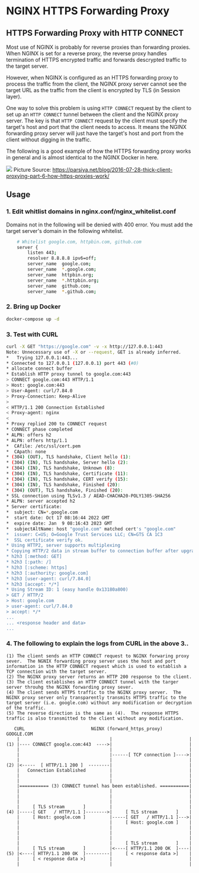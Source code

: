 # NGINX HTTPS Forwarding Proxy

## HTTPS Forwarding Proxy with HTTP CONNECT
Most use of NGINX is probably for reverse proxies than forwarding proxies.   When NGINX is set for a reverse proxy, the reverse proxy handles termination of HTTPS encrypted traffic and forwards descrypted traffic to the target server.   

However, when NGINX is configured as an HTTPS forwarding proxy to process the traffic from the client, the NGINX proxy server cannot see the target URL as the traffic from the client is encrypted by TLS (in Session layer). 

One way to solve this problem is using ```HTTP CONNECT``` request by the client to set up an ```HTTP CONNECT``` tunnel between the client and the NGINX proxy server.   The key is that  ```HTTP CONNECT``` request by the client must specify the target's host and port that the client needs to access.  It means the NGINX forwarding proxy server will just have the target's host and port from the client without digging in the traffic.

The following is a good example of how the HTTPS forwarding proxy works in general and is almost identical to the NGINX Docker in here.  

![](https://parsiya.net/images/2016/thickclient-6/08.png)
Picture Source: https://parsiya.net/blog/2016-07-28-thick-client-proxying-part-6-how-https-proxies-work/


## Usage

### 1. Edit whitlist domains in nginx.conf/nginx_whitelist.conf
Domains not in the following will be denied with 400 error.
You must add the target server's domain in the following whitelist.
```sh
    # Whitelist google.com, httpbin.com, github.com
    server {
        listen 443;
        resolver 8.8.8.8 ipv6=off;
        server_name  google.com;
        server_name  *.google.com;
        server_name  httpbin.org;
        server_name  *.httpbin.org;
        server_name  github.com;
        server_name  *.github.com;
```


### 2. Bring up Docker 
```sh
docker-compose up -d
```

### 3. Test with CURL 
```sh
curl -X GET "https://google.com" -v -x http://127.0.0.1:443  
Note: Unnecessary use of -X or --request, GET is already inferred.
*   Trying 127.0.0.1:443...
* Connected to 127.0.0.1 (127.0.0.1) port 443 (#0)
* allocate connect buffer
* Establish HTTP proxy tunnel to google.com:443
> CONNECT google.com:443 HTTP/1.1
> Host: google.com:443
> User-Agent: curl/7.84.0
> Proxy-Connection: Keep-Alive
> 
< HTTP/1.1 200 Connection Established
< Proxy-agent: nginx
< 
* Proxy replied 200 to CONNECT request
* CONNECT phase completed
* ALPN: offers h2
* ALPN: offers http/1.1
*  CAfile: /etc/ssl/cert.pem
*  CApath: none
* (304) (OUT), TLS handshake, Client hello (1):
* (304) (IN), TLS handshake, Server hello (2):
* (304) (IN), TLS handshake, Unknown (8):
* (304) (IN), TLS handshake, Certificate (11):
* (304) (IN), TLS handshake, CERT verify (15):
* (304) (IN), TLS handshake, Finished (20):
* (304) (OUT), TLS handshake, Finished (20):
* SSL connection using TLSv1.3 / AEAD-CHACHA20-POLY1305-SHA256
* ALPN: server accepted h2
* Server certificate:
*  subject: CN=*.google.com
*  start date: Oct 17 08:16:44 2022 GMT
*  expire date: Jan  9 08:16:43 2023 GMT
*  subjectAltName: host "google.com" matched cert's "google.com"
*  issuer: C=US; O=Google Trust Services LLC; CN=GTS CA 1C3
*  SSL certificate verify ok.
* Using HTTP2, server supports multiplexing
* Copying HTTP/2 data in stream buffer to connection buffer after upgrade: len=0
* h2h3 [:method: GET]
* h2h3 [:path: /]
* h2h3 [:scheme: https]
* h2h3 [:authority: google.com]
* h2h3 [user-agent: curl/7.84.0]
* h2h3 [accept: */*]
* Using Stream ID: 1 (easy handle 0x13180a800)
> GET / HTTP/2
> Host: google.com
> user-agent: curl/7.84.0
> accept: */*
...
... <response header and data>
...
```

### 4. The following to explain the logs from CURL in the above 3.. 

    (1) The client sends an HTTP CONNECT request to NGINX forwaring proxy sever.  The NGNIX forwarding proxy server uses the host and port information in the HTTP CONNECT request which is used to establish a TCP connection with the target server.  
    (2) The NGINX proxy server returns an HTTP 200 response to the client.
    (3) The client establishes an HTTP CONNECT tunnel with the targer server throuhg the NGINX forwarding proxy sever.
    (4) The client sends HTTPS traffic to the NGINX proxy server.  The NGINX proxy server only transparently transmits HTTPS traffic to the target server (i.e. google.com) without any modification or decryption of the traffic.
    (5) The reverse direction is the same as (4).  The response HTTPS traffic is also transmitted to the client without any modification.


```
   CURL                         NGINX (forward_https_proxy)      GOOGLE.COM
    |                                  |                             |
(1) |---- CONNECT google.com:443  ---->|                             |
    |                                  |                             |
    |                                  |------[ TCP connection ]---->|
    |                                  |                             |
(2) |<-----  [ HTTP/1.1 200 ]  --------|                             |
    |   Connection Established         |                             |
    |                                  |                             |
    |                                  |                             |
    |=========== (3) CONNECT tunnel has been established. ===========|
    |                                  |                             |
    |                                  |                             |
    |                                  |                             |
    |     [ TLS stream       ]         |                             |
(4) |-----[ GET   / HTTP/1.1 ]-------->|     [ TLS stream       ]    |
    |     [ Host: google.com ]         |-----[ GET   / HTTP/1.1 ]--->|
    |                                  |     [ Host: google.com ]    |
    |                                  |                             |
    |                                  |                             |
    |                                  |                             |
    |                                  |     [ TLS stream       ]    |
    |     [ TLS stream       ]         |<----[ HTTP/1.1 200 OK  ]----|
(5) |<----[ HTTP/1.1 200 OK  ]---------|     [ < response data >]    |
    |     [ < response data >]         |                             |
    |                                  |                             |

```


